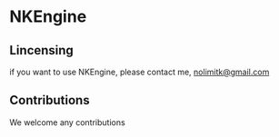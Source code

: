 # NKEngine

## Lincensing
if you want to use NKEngine, please contact me, nolimitk@gmail.com

## Contributions
We welcome any contributions
